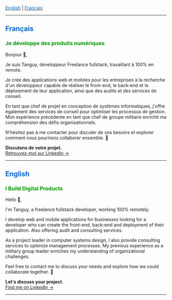 [<span style="color:#0066cc">English</span>](#english) | [<span style="color:#0066cc">Français</span>](#french)

---

## <span style="color:#0066cc">Français</span>

### <span style="color:#009900">Je développe des produits numériques</span>

Bonjour 👋,

Je suis Tanguy, développeur Freelance fullstack, travaillant à 100% en remote.

Je crée des applications web et mobiles pour les entreprises à la recherche d'un développeur capable de réaliser le front-end, le back-end et le déploiement de leur application, ainsi que des audits et des services de conseil.

En tant que chef de projet en conception de systèmes informatiques, j'offre également des services de conseil pour optimiser les processus de gestion. Mon expérience précédente en tant que chef de groupe militaire enrichit ma compréhension des défis organisationnels.

N'hésitez pas à me contacter pour discuter de vos besoins et explorer comment nous pourrions collaborer ensemble. 🚀

**Discutons de votre projet.**  
[Retrouvez-moi sur LinkedIn →](https://www.linkedin.com/in/tanguy-chenier/)

---

## <span style="color:#0066cc">English</span>

### <span style="color:#009900">I Build Digital Products</span>

Hello 👋,

I'm Tanguy, a freelance fullstack developer, working 100% remotely.

I develop web and mobile applications for businesses looking for a developer who can create the front-end, back-end and deployment of their application. Also offering audit and consulting services.

As a project leader in computer systems design, I also provide consulting services to optimize management processes. My previous experience as a military group leader enriches my understanding of organizational challenges.

Feel free to contact me to discuss your needs and explore how we could collaborate together. 🚀

**Let's discuss your project.**  
[Find me on LinkedIn →](https://www.linkedin.com/in/tanguy-chenier/)

---
